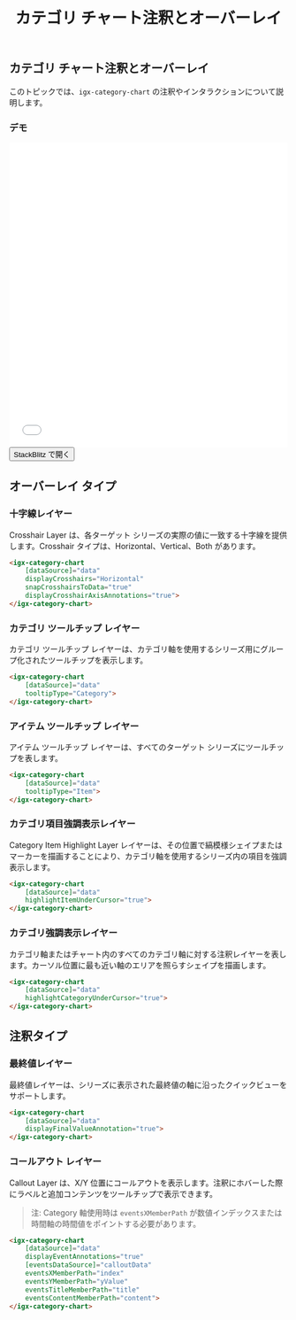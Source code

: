﻿---
title: カテゴリ チャート注釈とオーバーレイ
_description: Ignite UI for Angular Category Chart コンポーネントは複雑なデータ ビジュアライゼーションを API によって簡素化できます。ユーザーがデータのコレクションまたはコレクションのグループにバインドし、データを指定するプロパティを設定後、チャート コントロールが残りの作業を処理します。
_keywords: Ignite UI for Angular, Angular, ネイティブ Angular コンポーネント スイート, ネイティブ Angular コントロール, ネイティブ Angular コンポーネント, ネイティブ Angular コンポーネント ライブラリ, Angular チャート, Angular チャート コントロール, Angular チャート例, Angular Grid コンポーネント, Angular Chart コンポーネント, Angular Category Chart
_language: ja
---
## カテゴリ チャート注釈とオーバーレイ

このトピックでは、`igx-category-chart` の注釈やインタラクションについて説明します。

### デモ
<div class="sample-container" style="height: 550px">
    <iframe id="category-chart-annotations-and-overlays-iframe" src='{environment:demosBaseUrl}/category-chart-annotations-and-overlays' width="100%" height="100%" seamless frameBorder="0" onload="onSampleIframeContentLoaded(this);"></iframe>
</div>
<div>
    <button data-localize="stackblitz" class="stackblitz-btn"   data-iframe-id="category-chart-annotations-and-overlays-iframe" data-demos-base-url="{environment:demosBaseUrl}"> StackBlitz で開く
    </button>
</div>
<div class="divider--half"></div>

## オーバーレイ タイプ

### 十字線レイヤー

Crosshair Layer は、各ターゲット シリーズの実際の値に一致する十字線を提供します。Crosshair タイプは、Horizontal、Vertical、Both があります。

```html
<igx-category-chart
    [dataSource]="data"
    displayCrosshairs="Horizontal"
    snapCrosshairsToData="true"
    displayCrosshairAxisAnnotations="true">
</igx-category-chart>
```

### カテゴリ ツールチップ レイヤー

カテゴリ ツールチップ レイヤーは、カテゴリ軸を使用するシリーズ用にグループ化されたツールチップを表示します。

```html
<igx-category-chart
    [dataSource]="data"
    tooltipType="Category">
</igx-category-chart>
```

### アイテム ツールチップ レイヤー

アイテム ツールチップ レイヤーは、すべてのターゲット シリーズにツールチップを表します。

```html
<igx-category-chart
    [dataSource]="data"
    tooltipType="Item">
</igx-category-chart>
```

### カテゴリ項目強調表示レイヤー

Category Item Highlight Layer レイヤーは、その位置で縞模様シェイプまたはマーカーを描画することにより、カテゴリ軸を使用するシリーズ内の項目を強調表示します。

```html
<igx-category-chart
    [dataSource]="data"
    highlightItemUnderCursor="true">
</igx-category-chart>
```

### カテゴリ強調表示レイヤー

カテゴリ軸またはチャート内のすべてのカテゴリ軸に対する注釈レイヤーを表します。カーソル位置に最も近い軸のエリアを照らすシェイプを描画します。

```html
<igx-category-chart
    [dataSource]="data"
    highlightCategoryUnderCursor="true">
</igx-category-chart>
```

## 注釈タイプ

### 最終値レイヤー

最終値レイヤーは、シリーズに表示された最終値の軸に沿ったクイックビューをサポートします。

```html
<igx-category-chart
    [dataSource]="data"
    displayFinalValueAnnotation="true">
</igx-category-chart>
```

### コールアウト レイヤー

Callout Layer は、X/Y 位置にコールアウトを表示します。注釈にホバーした際にラベルと追加コンテンツをツールチップで表示できます。

> 注:  Category 軸使用時は `eventsXMemberPath` が数値インデックスまたは時間軸の時間値をポイントする必要があります。

```html
<igx-category-chart
    [dataSource]="data"
    displayEventAnnotations="true"
    [eventsDataSource]="calloutData"
    eventsXMemberPath="index"
    eventsYMemberPath="yValue"
    eventsTitleMemberPath="title"
    eventsContentMemberPath="content">
</igx-category-chart>
```
